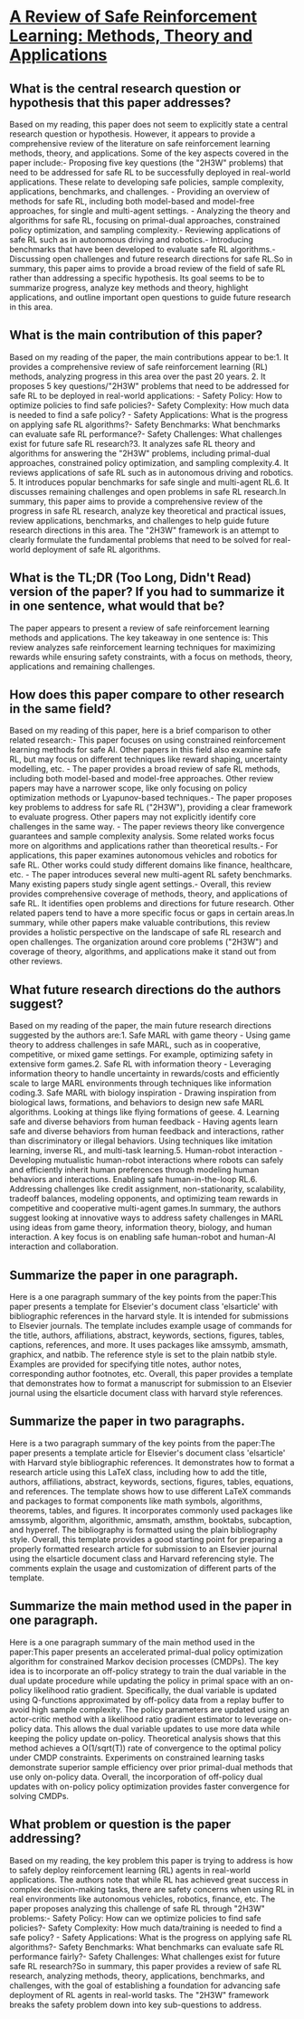 # [A Review of Safe Reinforcement Learning: Methods, Theory and   Applications](https://arxiv.org/abs/2205.10330)

## What is the central research question or hypothesis that this paper addresses?

Based on my reading, this paper does not seem to explicitly state a central research question or hypothesis. However, it appears to provide a comprehensive review of the literature on safe reinforcement learning methods, theory, and applications. Some of the key aspects covered in the paper include:- Proposing five key questions (the "2H3W" problems) that need to be addressed for safe RL to be successfully deployed in real-world applications. These relate to developing safe policies, sample complexity, applications, benchmarks, and challenges. - Providing an overview of methods for safe RL, including both model-based and model-free approaches, for single and multi-agent settings. - Analyzing the theory and algorithms for safe RL, focusing on primal-dual approaches, constrained policy optimization, and sampling complexity.- Reviewing applications of safe RL such as in autonomous driving and robotics.- Introducing benchmarks that have been developed to evaluate safe RL algorithms.- Discussing open challenges and future research directions for safe RL.So in summary, this paper aims to provide a broad review of the field of safe RL rather than addressing a specific hypothesis. Its goal seems to be to summarize progress, analyze key methods and theory, highlight applications, and outline important open questions to guide future research in this area.


## What is the main contribution of this paper?

Based on my reading of the paper, the main contributions appear to be:1. It provides a comprehensive review of safe reinforcement learning (RL) methods, analyzing progress in this area over the past 20 years. 2. It proposes 5 key questions/"2H3W" problems that need to be addressed for safe RL to be deployed in real-world applications: - Safety Policy: How to optimize policies to find safe policies?- Safety Complexity: How much data is needed to find a safe policy? - Safety Applications: What is the progress on applying safe RL algorithms?- Safety Benchmarks: What benchmarks can evaluate safe RL performance?- Safety Challenges: What challenges exist for future safe RL research?3. It analyzes safe RL theory and algorithms for answering the "2H3W" problems, including primal-dual approaches, constrained policy optimization, and sampling complexity.4. It reviews applications of safe RL such as in autonomous driving and robotics. 5. It introduces popular benchmarks for safe single and multi-agent RL.6. It discusses remaining challenges and open problems in safe RL research.In summary, this paper aims to provide a comprehensive review of the progress in safe RL research, analyze key theoretical and practical issues, review applications, benchmarks, and challenges to help guide future research directions in this area. The "2H3W" framework is an attempt to clearly formulate the fundamental problems that need to be solved for real-world deployment of safe RL algorithms.


## What is the TL;DR (Too Long, Didn't Read) version of the paper? If you had to summarize it in one sentence, what would that be?

The paper appears to present a review of safe reinforcement learning methods and applications. The key takeaway in one sentence is: This review analyzes safe reinforcement learning techniques for maximizing rewards while ensuring safety constraints, with a focus on methods, theory, applications and remaining challenges.


## How does this paper compare to other research in the same field?

Based on my reading of this paper, here is a brief comparison to other related research:- This paper focuses on using constrained reinforcement learning methods for safe AI. Other papers in this field also examine safe RL, but may focus on different techniques like reward shaping, uncertainty modelling, etc. - The paper provides a broad review of safe RL methods, including both model-based and model-free approaches. Other review papers may have a narrower scope, like only focusing on policy optimization methods or Lyapunov-based techniques.- The paper proposes key problems to address for safe RL ("2H3W"), providing a clear framework to evaluate progress. Other papers may not explicitly identify core challenges in the same way. - The paper reviews theory like convergence guarantees and sample complexity analysis. Some related works focus more on algorithms and applications rather than theoretical results.- For applications, this paper examines autonomous vehicles and robotics for safe RL. Other works could study different domains like finance, healthcare, etc. - The paper introduces several new multi-agent RL safety benchmarks. Many existing papers study single agent settings.- Overall, this review provides comprehensive coverage of methods, theory, and applications of safe RL. It identifies open problems and directions for future research. Other related papers tend to have a more specific focus or gaps in certain areas.In summary, while other papers make valuable contributions, this review provides a holistic perspective on the landscape of safe RL research and open challenges. The organization around core problems ("2H3W") and coverage of theory, algorithms, and applications make it stand out from other reviews.


## What future research directions do the authors suggest?

Based on my reading of the paper, the main future research directions suggested by the authors are:1. Safe MARL with game theory - Using game theory to address challenges in safe MARL, such as in cooperative, competitive, or mixed game settings. For example, optimizing safety in extensive form games.2. Safe RL with information theory - Leveraging information theory to handle uncertainty in rewards/costs and efficiently scale to large MARL environments through techniques like information coding.3. Safe MARL with biology inspiration - Drawing inspiration from biological laws, formations, and behaviors to design new safe MARL algorithms. Looking at things like flying formations of geese.  4. Learning safe and diverse behaviors from human feedback - Having agents learn safe and diverse behaviors from human feedback and interactions, rather than discriminatory or illegal behaviors. Using techniques like imitation learning, inverse RL, and multi-task learning.5. Human-robot interaction - Developing mutualistic human-robot interactions where robots can safely and efficiently inherit human preferences through modeling human behaviors and interactions. Enabling safe human-in-the-loop RL.6. Addressing challenges like credit assignment, non-stationarity, scalability, tradeoff balances, modeling opponents, and optimizing team rewards in competitive and cooperative multi-agent games.In summary, the authors suggest looking at innovative ways to address safety challenges in MARL using ideas from game theory, information theory, biology, and human interaction. A key focus is on enabling safe human-robot and human-AI interaction and collaboration.


## Summarize the paper in one paragraph.

Here is a one paragraph summary of the key points from the paper:This paper presents a template for Elsevier's document class 'elsarticle' with bibliographic references in the harvard style. It is intended for submissions to Elsevier journals. The template includes example usage of commands for the title, authors, affiliations, abstract, keywords, sections, figures, tables, captions, references, and more. It uses packages like amssymb, amsmath, graphicx, and natbib. The reference style is set to the plain natbib style. Examples are provided for specifying title notes, author notes, corresponding author footnotes, etc. Overall, this paper provides a template that demonstrates how to format a manuscript for submission to an Elsevier journal using the elsarticle document class with harvard style references.


## Summarize the paper in two paragraphs.

Here is a two paragraph summary of the key points from the paper:The paper presents a template article for Elsevier's document class 'elsarticle' with Harvard style bibliographic references. It demonstrates how to format a research article using this LaTeX class, including how to add the title, authors, affiliations, abstract, keywords, sections, figures, tables, equations, and references. The template shows how to use different LaTeX commands and packages to format components like math symbols, algorithms, theorems, tables, and figures. It incorporates commonly used packages like amssymb, algorithm, algorithmic, amsmath, amsthm, booktabs, subcaption, and hyperref. The bibliography is formatted using the plain bibliography style. Overall, this template provides a good starting point for preparing a properly formatted research article for submission to an Elsevier journal using the elsarticle document class and Harvard referencing style. The comments explain the usage and customization of different parts of the template.


## Summarize the main method used in the paper in one paragraph.

Here is a one paragraph summary of the main method used in the paper:This paper presents an accelerated primal-dual policy optimization algorithm for constrained Markov decision processes (CMDPs). The key idea is to incorporate an off-policy strategy to train the dual variable in the dual update procedure while updating the policy in primal space with an on-policy likelihood ratio gradient. Specifically, the dual variable is updated using Q-functions approximated by off-policy data from a replay buffer to avoid high sample complexity. The policy parameters are updated using an actor-critic method with a likelihood ratio gradient estimator to leverage on-policy data. This allows the dual variable updates to use more data while keeping the policy update on-policy. Theoretical analysis shows that this method achieves a O(1/sqrt(T)) rate of convergence to the optimal policy under CMDP constraints. Experiments on constrained learning tasks demonstrate superior sample efficiency over prior primal-dual methods that use only on-policy data. Overall, the incorporation of off-policy dual updates with on-policy policy optimization provides faster convergence for solving CMDPs.


## What problem or question is the paper addressing?

Based on my reading, the key problem this paper is trying to address is how to safely deploy reinforcement learning (RL) agents in real-world applications. The authors note that while RL has achieved great success in complex decision-making tasks, there are safety concerns when using RL in real environments like autonomous vehicles, robotics, finance, etc. The paper proposes analyzing this challenge of safe RL through "2H3W" problems:- Safety Policy: How can we optimize policies to find safe policies?- Safety Complexity: How much data/training is needed to find a safe policy? - Safety Applications: What is the progress on applying safe RL algorithms?- Safety Benchmarks: What benchmarks can evaluate safe RL performance fairly?- Safety Challenges: What challenges exist for future safe RL research?So in summary, this paper provides a review of safe RL research, analyzing methods, theory, applications, benchmarks, and challenges, with the goal of establishing a foundation for advancing safe deployment of RL agents in real-world tasks. The "2H3W" framework breaks the safety problem down into key sub-questions to address.
